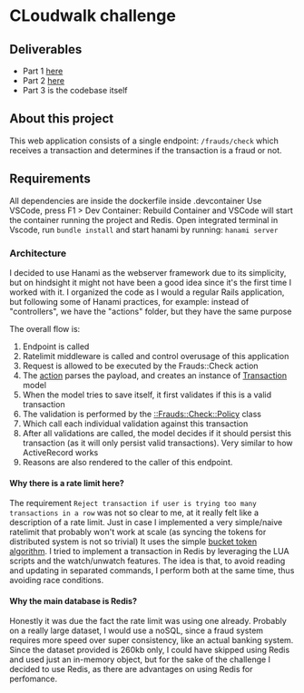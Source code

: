 # CLoudwalk challenge

## Deliverables
- Part 1 [here](./part-1.md)
- Part 2 [here](./part-2.md)
- Part 3 is the codebase itself

## About this project

This web application consists of a single endpoint: `/frauds/check` which receives a transaction and determines if the transaction is a fraud or not.

## Requirements

All dependencies are inside the dockerfile inside .devcontainer
Use VSCode, press  F1 > Dev Container: Rebuild Container and VSCode will start the container running the project and Redis.
Open integrated terminal in Vscode, run `bundle install` and start hanami by running: `hanami server` 

### Architecture

I decided to use Hanami as the webserver framework due to its simplicity, but on hindsight it might not have been a good idea since it's the first time I worked with it.
I organized the code as I would a regular Rails application, but following some of Hanami practices, for example: instead of "controllers", we have the "actions" folder, but they have the same purpose

The overall flow is:
1. Endpoint is called
2. Ratelimit middleware is called and control overusage of this application
3. Request is allowed to be executed by the Frauds::Check action
4. The [action](app/actions/frauds/check.rb) parses the payload, and creates an instance of [Transaction](app/models/transaction.rb) model
5. When the model tries to save itself, it first validates if this is a valid transaction
6. The validation is performed by the [::Frauds::Check::Policy](app/policies/frauds/check/policy.rb) class
7. Which call each individual validation against this transaction
8. After all validations are called, the model decides if it should persist this transaction (as it will only persist valid transactions). Very similar to how ActiveRecord works
9. Reasons are also rendered to the caller of this endpoint.

#### Why there is a rate limit here?

The requirement `Reject transaction if user is trying too many transactions in a row` was not so clear to me, at it really felt like a description of a rate limit.
Just in case I implemented a very simple/naive ratelimit that probably won't work at scale (as syncing the tokens for distributed system is not so trivial)
It uses the simple [bucket token algorithm](https://jgam.medium.com/rate-limiter-token-bucket-algorithm-efd86758c8ee).
I tried to implement a transaction in Redis by leveraging the LUA scripts and the watch/unwatch features.
The idea is that, to avoid reading and updating in separated commands, I perform both at the same time, thus avoiding race conditions.

#### Why the main database is Redis?

Honestly it was due the fact the rate limit was using one already. Probably on a really large dataset, I would use a noSQL, since a fraud system requires more speed over super consistency, like an actual banking system.
Since the dataset provided is 260kb only, I could have skipped using Redis and used just an in-memory object, but for the sake of the challenge I decided to use Redis, as there are advantages on using Redis for perfomance.